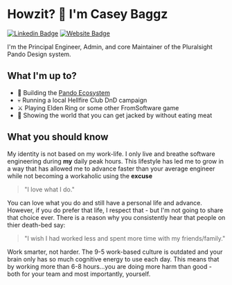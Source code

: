 # Howzit? :wave: I'm Casey Baggz

[![Linkedin Badge](https://img.shields.io/badge/-LinkedIn-0e76a8?style=flat-square&logo=Linkedin&logoColor=white)](https://www.linkedin.com/in/caseybaggz/)
[![Website Badge](https://img.shields.io/badge/Website-3b5998?style=flat-square&logo=google-chrome&logoColor=white)](https://caseybaggz.dev/)

I'm the Principal Engineer, Admin, and core Maintainer of the Pluralsight Pando
Design system.

## What I'm up to?

- :deciduous_tree: Building the [Pando Ecosystem](https://design.pluralsight.com)
- :skull: Running a local Hellfire Club DnD campaign
- :crossed_swords: Playing Elden Ring or some other FromSoftware game
- :muscle: Showing the world that you can get jacked by without eating meat

## What you should know

My identity is not based on my work-life. I only live and breathe software
engineering during **my** daily peak hours. This lifestyle has led me to grow in
a way that has allowed me to advance faster than your average engineer while not
becoming a workaholic using the **excuse**

> "I love what I do."

You can love what you do and still have a personal life and advance. However,
if you do prefer that life, I respect that - but I'm not going to share that
choice ever. There is a reason why you consistently hear that people on thier
death-bed say:

> "I wish I had worked less and spent more time with my friends/family."

Work smarter, not harder. The 9-5 work-based culture is outdated and your brain
only has so much cognitive energy to use each day. This means that by working
more than 6-8 hours...you are doing more harm than good - both for your team
and most importantly, yourself.
